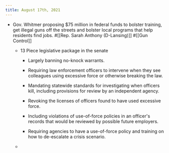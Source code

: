```yaml
---
title: August 17th, 2021
---
```


- Gov. Whitmer proposing $75 million in federal funds to bolster training, get illegal guns off the streets and bolster local programs that help residents find jobs. #[[Rep. Sarah Anthony (D-Lansing)]] #[[Gun Control]]
	 - 13 Piece legislative package in the senate
		 - Largely banning no-knock warrants.

		 - Requiring law enforcement officers to intervene when they see colleagues using excessive force or otherwise breaking the law.

		 - Mandating statewide standards for investigating when officers kill, including provisions for review by an independent agency.

		 - Revoking the licenses of officers found to have used excessive force.

		 - Including violations of use-of-force policies in an officer's records that would be reviewed by possible future employers.

		 - Requiring agencies to have a use-of-force policy and training on how to de-escalate a crisis scenario.

	 - 
